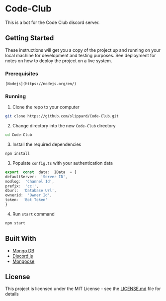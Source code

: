 
# Code-Club

This is a bot for the Code Club discord server.

## Getting Started

These instructions will get you a copy of the project up and running on your local machine for development and testing purposes. See deployment for notes on how to deploy the project on a live system.

### Prerequisites
```
[Nodejs](https://nodejs.org/en/)
```
### Running 

1. Clone the repo to your computer

```bash
git clone https://github.com/slippard/Code-Club.git
```

2. Change directory into the new `Code-Club` directory

```bash
cd Code-Club
```

3. Install the required dependencies
```bash
npm install
```

3. Populate `config.ts` with your authentication data

```typescript
export  const  data:  IData  = {
defaultServer:  'Server ID',
modlog:  'Channel Id',
prefix:  'cc!',
dburl:  'Database Url',
ownerid:  'Owner Id',
token:  'Bot Token'
}

```

4. Run `start` command
```bash
npm start
```


## Built With

* [Mongo DB](http://www.dropwizard.io/1.0.2/docs/)
* [Discord.js]([https://discord.js.org/#/](https://discord.js.org/#/))
* [Mongoose](https://github.com/Automattic/mongoose)

## License

This project is licensed under the MIT License - see the [LICENSE.md](LICENSE.md) file for details